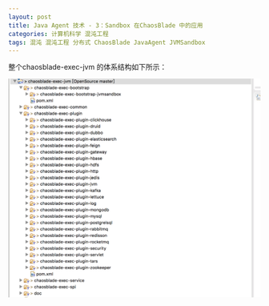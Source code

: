 ```yaml
---
layout: post
title: Java Agent 技术 - 3：Sandbox 在ChaosBlade 中的应用
categories: 计算机科学 混沌工程 
tags: 混沌 混沌工程 分布式 ChaosBlade JavaAgent JVMSandbox 
---
```


整个chaosblade-exec-jvm 的体系结构如下所示：

![](../media/image/2024-12-23/01.png)
